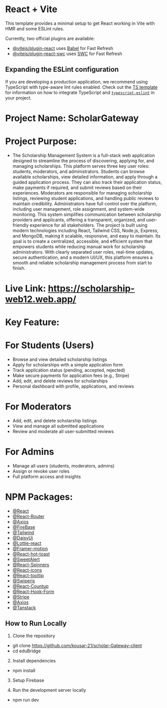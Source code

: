 # React + Vite

This template provides a minimal setup to get React working in Vite with HMR and some ESLint rules.

Currently, two official plugins are available:

- [@vitejs/plugin-react](https://github.com/vitejs/vite-plugin-react/blob/main/packages/plugin-react) uses [Babel](https://babeljs.io/) for Fast Refresh
- [@vitejs/plugin-react-swc](https://github.com/vitejs/vite-plugin-react/blob/main/packages/plugin-react-swc) uses [SWC](https://swc.rs/) for Fast Refresh

## Expanding the ESLint configuration

If you are developing a production application, we recommend using TypeScript with type-aware lint rules enabled. Check out the [TS template](https://github.com/vitejs/vite/tree/main/packages/create-vite/template-react-ts) for information on how to integrate TypeScript and [`typescript-eslint`](https://typescript-eslint.io) in your project.




# Project Name: ScholarGateway

# Project Purpose:

- The Scholarship Management System is a full-stack web application designed to streamline the process of discovering, applying for, and managing scholarships. This platform serves three key user roles: students, moderators, and administrators. Students can browse available scholarships, view detailed information, and apply through a guided application process. They can also track their application status, make payments if required, and submit reviews based on their experiences. Moderators are responsible for managing scholarship listings, reviewing student applications, and handling public reviews to maintain credibility. Administrators have full control over the platform, including user management, role assignment, and system-wide monitoring. This system simplifies communication between scholarship providers and applicants, offering a transparent, organized, and user-friendly experience for all stakeholders. The project is built using modern technologies including React, Tailwind CSS, Node.js, Express, and MongoDB, making it scalable, responsive, and easy to maintain. Its goal is to create a centralized, accessible, and efficient system that empowers students while reducing manual work for scholarship administrators. With clearly separated user roles, real-time updates, secure authentication, and a modern UI/UX, this platform ensures a smooth and reliable scholarship management process from start to finish.



# Live Link: https://scholarship-web12.web.app/


# Key Feature:

# For Students (Users)
- Browse and view detailed scholarship listings
- Apply for scholarships with a simple application form
- Track application status (pending, accepted, rejected)
- Make secure payments for application fees (e.g., Stripe)
- Add, edit, and delete reviews for scholarships
- Personal dashboard with profile, applications, and reviews

# For Moderators
- Add, edit, and delete scholarship listings
- View and manage all submitted applications
- Review and moderate all user-submitted reviews

# For Admins
- Manage all users (students, moderators, admins)
- Assign or revoke user roles
- Full platform access and insights


# NPM Packages:
- [@React](https://vite.dev/guide/)
- [@React-Router](https://reactrouter.com/home)
- [@Axios](https://axios-http.com/docs/intro)
- [@FireBase](https://firebase.google.com/?gad_source=1&gbraid=0AAAAADpUDOiE4O8jp8uQk9KrYZRzfAaGJ&gclid=Cj0KCQjwzrzABhD8ARIsANlSWNPMluZoiSOvw1iLXKNxHM374D2y1B2jBa19YzhZyHV4Lv4MEmFZbTkaAkSnEALw_wcB&gclsrc=aw.ds)
- [@Tailwind](https://tailwindcss.com/docs/installation/using-vite)
- [@DaisyUi](https://daisyui.com/)
- [@Lottie-react](https://www.npmjs.com/package/lottie-react)
- [@Framer-motion](https://motion.dev/docs)
- [@React-hot-toast](https://react-hot-toast.com/)
- [@SweetAlert](https://sweetalert2.github.io/)
- [@React-Spinners](https://www.davidhu.io/react-spinners/)
- [@React-icons](https://www.npmjs.com/package/react-icons)
- [@React-tooltip](https://react-tooltip.com/)
- [@Swiperjs](https://swiperjs.com/)
- [@React-Countup](https://www.npmjs.com/package/react-countup)
- [@React-Hook-Form](https://www.react-hook-form.com/)
- [@Stripe](https://stripe.com/)
- [@Axios](https://axios-http.com/docs/intro)
- [@Tanstack](https://tanstack.com/query/latest/docs/framework/react/installation)


## How to Run Locally

1. Clone the repository
- git clone https://github.com/kousar-21/scholar-Gateway-client
- cd eduBridge

2. Install dependencies
- npm install

3. Setup Firebase

4. Run the development server locally
- npm run dev




